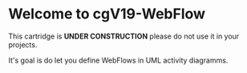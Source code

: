 # Welcome to cgV19-WebFlow

This cartridge is __UNDER CONSTRUCTION__ please do not
use it in your projects.

It's goal is do let you define WebFlows in UML activity diagramms.
